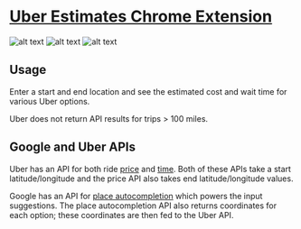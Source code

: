 # [Uber Estimates Chrome Extension](https://chrome.google.com/webstore/detail/uber-estimates/ldbofjhefihijnbcidfhaekdfmkbbocn)

![alt text](http://i.imgur.com/beWO4TZ.png)
![alt text](http://imgur.com/Eg5eMDU.png)
![alt text](http://imgur.com/SrZF6PB.png)

## Usage

Enter a start and end location and see the estimated cost and wait time for various Uber options.

Uber does not return API results for trips > 100 miles.

## Google and Uber APIs

Uber has an API for both ride [price](https://developer.uber.com/docs/v1-estimates-price) and [time](https://developer.uber.com/docs/v1-estimates-time). Both of these APIs take a start latitude/longitude and the price API also takes end latitude/longitude values.

Google has an API for [place autocompletion](https://developers.google.com/places/web-service/autocomplete) which powers the input suggestions. The place autocompletion API also returns coordinates for each option; these coordinates are then fed to the Uber API.
